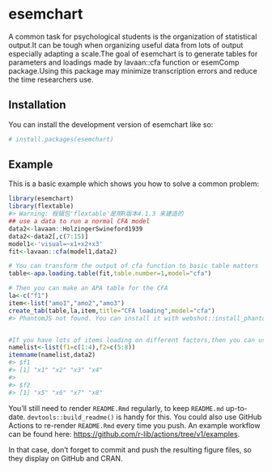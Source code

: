 
<!-- README.md is generated from README.Rmd. Please edit that file -->

# esemchart

<!-- badges: start -->
<!-- badges: end -->

A common task for psychological students is the organization of
statistical output.It can be tough when organizing useful data from lots
of output especially adapting a scale.The goal of esemchart is to
generate tables for parameters and loadings made by lavaan::cfa function
or esemComp package.Using this package may minimize transcription errors
and reduce the time researchers use.

## Installation

You can install the development version of esemchart like so:

``` r
# install.packages(esemchart)
```

## Example

This is a basic example which shows you how to solve a common problem:

``` r
library(esemchart)
library(flextable)
#> Warning: 程辑包'flextable'是用R版本4.1.3 来建造的
## use a data to run a normal CFA model
data2<-lavaan::HolzingerSwineford1939
data2<-data2[,c(7:15)]
model1<-'visual=~x1+x2+x3'
fit<-lavaan::cfa(model1,data2)

# You can transform the output of cfa function to basic table matters 
table<-apa.loading.table(fit,table.number=1,model="cfa")

# Then you can make an APA table for the CFA
la<-c("f1")
item<-list("amo1","amo2","amo3")
create_tab(table,la,item,title="CFA loading",model="cfa")
#> PhantomJS not found. You can install it with webshot::install_phantomjs(). If it is installed, please make sure the phantomjs executable can be found via the PATH variable.
```

``` r

#If you have lots of items loading on different factors,then you can use the itemname function to generate a name list.
namelist<-list(f1=c(1:4),f2=c(5:8))
itemname(namelist,data2)
#> $f1
#> [1] "x1" "x2" "x3" "x4"
#> 
#> $f2
#> [1] "x5" "x6" "x7" "x8"
```

You’ll still need to render `README.Rmd` regularly, to keep `README.md`
up-to-date. `devtools::build_readme()` is handy for this. You could also
use GitHub Actions to re-render `README.Rmd` every time you push. An
example workflow can be found here:
<https://github.com/r-lib/actions/tree/v1/examples>.

In that case, don’t forget to commit and push the resulting figure
files, so they display on GitHub and CRAN.

